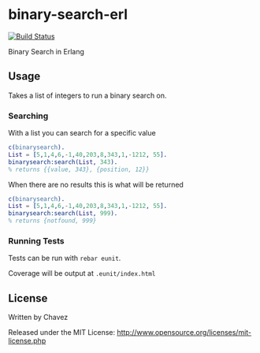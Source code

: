 binary-search-erl
=================

[![Build Status](https://travis-ci.org/mtchavez/binary-search-erl.png?branch=master)](https://travis-ci.org/mtchavez/binary-search-erl)

Binary Search in Erlang

## Usage

Takes a list of integers to run a binary search on.

### Searching

With a list you can search for a specific value

```erlang
c(binarysearch).
List = [5,1,4,6,-1,40,203,8,343,1,-1212, 55].
binarysearch:search(List, 343).
% returns {{value, 343}, {position, 12}}
```

When there are no results this is what will be returned

```erlang
c(binarysearch).
List = [5,1,4,6,-1,40,203,8,343,1,-1212, 55].
binarysearch:search(List, 999).
% returns {notfound, 999}
```

### Running Tests

Tests can be run with ```rebar eunit```.

Coverage will be output at ```.eunit/index.html```

## License

Written by Chavez

Released under the MIT License: http://www.opensource.org/licenses/mit-license.php
